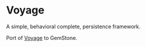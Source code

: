 # Voyage
A simple, behavioral complete, persistence framework.

Port of [Voyage](http://smalltalkhub.com/#!/~estebanlm/Voyage) to GemStone.
